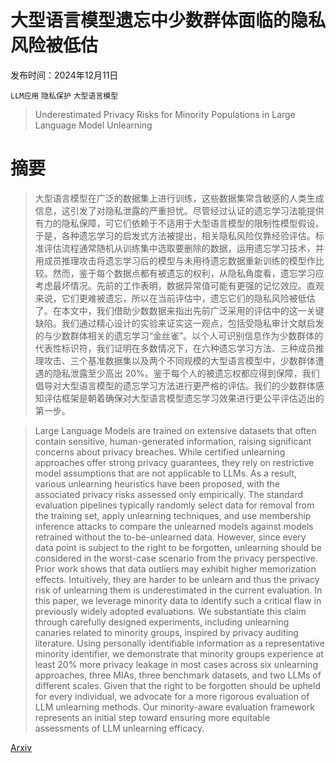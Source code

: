 # 大型语言模型遗忘中少数群体面临的隐私风险被低估

发布时间：2024年12月11日

`LLM应用` `隐私保护` `大型语言模型`

> Underestimated Privacy Risks for Minority Populations in Large Language Model Unlearning

# 摘要

> 大型语言模型在广泛的数据集上进行训练，这些数据集常含敏感的人类生成信息，这引发了对隐私泄露的严重担忧。尽管经过认证的遗忘学习法能提供有力的隐私保障，可它们依赖于不适用于大型语言模型的限制性模型假设。于是，各种遗忘学习的启发式方法被提出，相关隐私风险仅靠经验评估。标准评估流程通常随机从训练集中选取要删除的数据，运用遗忘学习技术，并用成员推理攻击将遗忘学习后的模型与未用待遗忘数据重新训练的模型作比较。然而，鉴于每个数据点都有被遗忘的权利，从隐私角度看，遗忘学习应考虑最坏情况。先前的工作表明，数据异常值可能有更强的记忆效应。直观来说，它们更难被遗忘，所以在当前评估中，遗忘它们的隐私风险被低估了。在本文中，我们借助少数数据来指出先前广泛采用的评估中的这一关键缺陷。我们通过精心设计的实验来证实这一观点，包括受隐私审计文献启发的与少数群体相关的遗忘学习“金丝雀”。以个人可识别信息作为少数群体的代表性标识符，我们证明在多数情况下，在六种遗忘学习方法、三种成员推理攻击、三个基准数据集以及两个不同规模的大型语言模型中，少数群体遭遇的隐私泄露至少高出 20%。鉴于每个人的被遗忘权都应得到保障，我们倡导对大型语言模型的遗忘学习方法进行更严格的评估。我们的少数群体感知评估框架是朝着确保对大型语言模型遗忘学习效果进行更公平评估迈出的第一步。

> Large Language Models are trained on extensive datasets that often contain sensitive, human-generated information, raising significant concerns about privacy breaches. While certified unlearning approaches offer strong privacy guarantees, they rely on restrictive model assumptions that are not applicable to LLMs. As a result, various unlearning heuristics have been proposed, with the associated privacy risks assessed only empirically. The standard evaluation pipelines typically randomly select data for removal from the training set, apply unlearning techniques, and use membership inference attacks to compare the unlearned models against models retrained without the to-be-unlearned data. However, since every data point is subject to the right to be forgotten, unlearning should be considered in the worst-case scenario from the privacy perspective. Prior work shows that data outliers may exhibit higher memorization effects. Intuitively, they are harder to be unlearn and thus the privacy risk of unlearning them is underestimated in the current evaluation. In this paper, we leverage minority data to identify such a critical flaw in previously widely adopted evaluations. We substantiate this claim through carefully designed experiments, including unlearning canaries related to minority groups, inspired by privacy auditing literature. Using personally identifiable information as a representative minority identifier, we demonstrate that minority groups experience at least 20% more privacy leakage in most cases across six unlearning approaches, three MIAs, three benchmark datasets, and two LLMs of different scales. Given that the right to be forgotten should be upheld for every individual, we advocate for a more rigorous evaluation of LLM unlearning methods. Our minority-aware evaluation framework represents an initial step toward ensuring more equitable assessments of LLM unlearning efficacy.

[Arxiv](https://arxiv.org/abs/2412.08559)